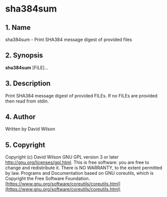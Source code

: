 # sha384sum

## 1. Name

sha384sum - Print SHA384 message digest of provided files

## 2. Synopsis

**sha384sum** \[FILE\]...

## 3. Description

Print SHA384 message digest of provided FILEs. If no FILEs are provided
then read from stdin.

## 4. Author

Written by David Wilson

## 5. Copyright

Copyright \(c\) David Wilson   GNU GPL version 3 or later
<http://gnu.org/licenses/gpl.html>. This is free software: you are free
to change and redistribute it.  There is NO WARRANTY, to the extent
permitted by law.   Programs and Documentation based on GNU coreutils,
which is Copyright the Free Software Foundation.
[https://www.gnu.org/software/coreutils/coreutils.html](https://www.gnu.org/software/coreutils/coreutils.html)

